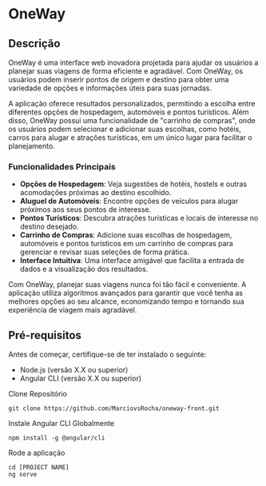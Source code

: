 # OneWay

## Descrição

OneWay é uma interface web inovadora projetada para ajudar os usuários a planejar suas viagens de forma eficiente e agradável. Com OneWay, os usuários podem inserir pontos de origem e destino para obter uma variedade de opções e informações úteis para suas jornadas. 

A aplicação oferece resultados personalizados, permitindo a escolha entre diferentes opções de hospedagem, automóveis e pontos turísticos. Além disso, OneWay possui uma funcionalidade de "carrinho de compras", onde os usuários podem selecionar e adicionar suas escolhas, como hotéis, carros para alugar e atrações turísticas, em um único lugar para facilitar o planejamento.

### Funcionalidades Principais

- **Opções de Hospedagem**: Veja sugestões de hotéis, hostels e outras acomodações próximas ao destino escolhido.
- **Aluguel de Automóveis**: Encontre opções de veículos para alugar próximos aos seus pontos de interesse.
- **Pontos Turísticos**: Descubra atrações turísticas e locais de interesse no destino desejado.
- **Carrinho de Compras**: Adicione suas escolhas de hospedagem, automóveis e pontos turísticos em um carrinho de compras para gerenciar e revisar suas seleções de forma prática.
- **Interface Intuitiva**: Uma interface amigável que facilita a entrada de dados e a visualização dos resultados.

Com OneWay, planejar suas viagens nunca foi tão fácil e conveniente. A aplicação utiliza algoritmos avançados para garantir que você tenha as melhores opções ao seu alcance, economizando tempo e tornando sua experiência de viagem mais agradável.

## Pré-requisitos

Antes de começar, certifique-se de ter instalado o seguinte:

- Node.js (versão X.X ou superior)
- Angular CLI (versão X.X ou superior)

Clone Repositório

```
git clone https://github.com/MarciovsRocha/oneway-front.git
```

Instale Angular CLI Globalmente

```
npm install -g @angular/cli
```

Rode a aplicação

```
cd [PROJECT NAME]
ng serve
```
